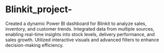 # Blinkit_project-
Created a dynamic Power BI dashboard for Blinkit to analyze sales, inventory, and customer trends. Integrated data from multiple sources, enabling real-time insights into stock levels, delivery performance, and sales growth. Utilized interactive visuals and advanced filters to enhance decision-making efficiency.
